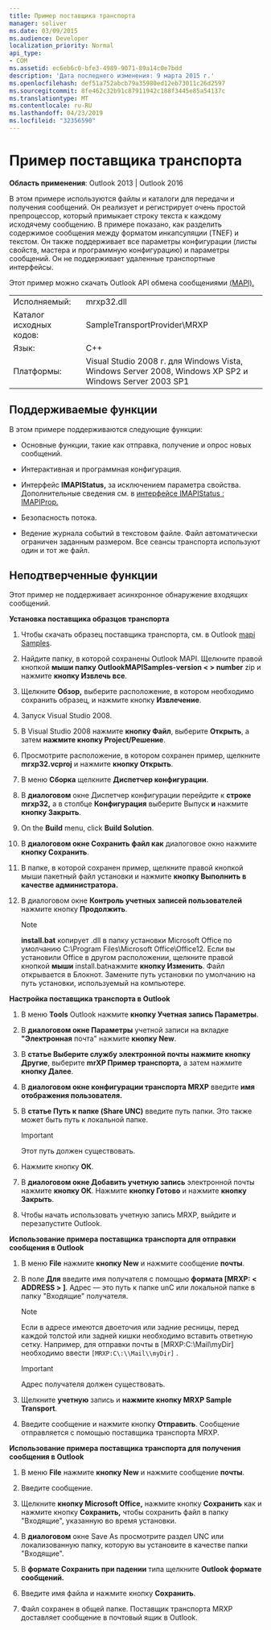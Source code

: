 ```yaml
---
title: Пример поставщика транспорта
manager: soliver
ms.date: 03/09/2015
ms.audience: Developer
localization_priority: Normal
api_type:
- COM
ms.assetid: ec6eb6c0-bfe3-4989-9071-89a14c0e7bdd
description: 'Дата последнего изменения: 9 марта 2015 г.'
ms.openlocfilehash: def51a752abcb79a35980ed12eb73011c26d2597
ms.sourcegitcommit: 8fe462c32b91c87911942c188f3445e85a54137c
ms.translationtype: MT
ms.contentlocale: ru-RU
ms.lasthandoff: 04/23/2019
ms.locfileid: "32356590"
---
```

# <a name="transport-provider-sample"></a>Пример поставщика транспорта

  
  
**Область применения**: Outlook 2013 | Outlook 2016 
  
В этом примере используются файлы и каталоги для передачи и получения сообщений. Он реализует и регистрирует очень простой препроцессор, который примыкает строку текста к каждому исходячему сообщению. В примере показано, как разделить содержимое сообщения между форматом инкапсуляции (TNEF) и текстом. Он также поддерживает все параметры конфигурации (листы свойств, мастера и программную конфигурацию) и параметры сообщений. Он не поддерживает удаленные транспортные интерфейсы. 
  
Этот пример можно скачать Outlook API обмена сообщениями [(MAPI).](https://go.microsoft.com/fwlink/?LinkId=129740)
  
|||
|:-----|:-----|
|Исполняемый:  <br/> |mrxp32.dll  <br/> |
|Каталог исходных кодов:  <br/> |SampleTransportProvider\MRXP  <br/> |
|Язык:  <br/> |C++  <br/> |
|Платформы:  <br/> |Visual Studio 2008 г. для Windows Vista, Windows Server 2008, Windows XP SP2 и Windows Server 2003 SP1  <br/> |
   
## <a name="supported-features"></a>Поддерживаемые функции

В этом примере поддерживаются следующие функции:
  
- Основные функции, такие как отправка, получение и опрос новых сообщений.
    
- Интерактивная и программная конфигурация.
    
- Интерфейс **IMAPIStatus,** за исключением параметра свойства. Дополнительные сведения см. в [интерфейсе IMAPIStatus : IMAPIProp.](imapistatusimapiprop.md) 
    
- Безопасность потока.
    
- Ведение журнала событий в текстовом файле. Файл автоматически ограничен заданным размером. Все сеансы транспорта используют один и тот же файл.
    
## <a name="unsupported-features"></a>Неподтверченные функции

Этот пример не поддерживает асинхронное обнаружение входящих сообщений.
  
 **Установка поставщика образцов транспорта**
  
1. Чтобы скачать образец поставщика транспорта, см. в Outlook [mapi Samples](downloading-the-outlook-mapi-samples.md).
    
2. Найдите папку, в которой сохранены Outlook MAPI. Щелкните правой кнопкой **мыши папку OutlookMAPISamples-version \< \> number** zip и нажмите **кнопку Извлечь все**.
    
3. Щелкните **Обзор,** выберите расположение, в котором необходимо сохранить образец, и нажмите кнопку **Извлечение**.
    
4. Запуск Visual Studio 2008.
    
5. В Visual Studio 2008 нажмите **кнопку Файл**, выберите **Открыть**, а затем **нажмите кнопку Project/Решение**.
    
6. Просмотрите расположение, в котором сохранен пример, щелкните **mrxp32.vcproj** и нажмите **кнопку Открыть**.
    
7. В меню **Сборка** щелкните **Диспетчер конфигурации**.
    
8. В **диалоговом** окне Диспетчер конфигурации перейдите к **строке mrxp32,** а в столбце **Конфигурация** выберите Выпуск **и** нажмите **кнопку Закрыть**.
    
9. On the **Build** menu, click **Build Solution**.
    
10. В **диалоговом окне Сохранить файл как** диалоговое окно нажмите **кнопку Сохранить**.
    
11. В папке, в которой сохранен пример, щелкните правой кнопкой мыши пакетный файл установки и нажмите **кнопку Выполнить в качестве администратора.**
    
12. В диалоговом окне **Контроль учетных записей пользователей** нажмите кнопку **Продолжить**.
    
    > [!NOTE]
    > **install.bat** копирует .dll в папку установки Microsoft Office по умолчанию C:\Program Files\Microsoft Office\Office12\. Если вы установили Office в другом расположении, щелкните правой кнопкой **мыши** install.batнажмите **кнопку Изменить**. Файл открывается в Блокнот. Замените путь установки по умолчанию на путь установки, используемый на компьютере. 
  
 **Настройка поставщика транспорта в Outlook**
  
1. В меню **Tools** Outlook нажмите **кнопку Учетная запись Параметры**.
    
2. В **диалоговом окне Параметры** учетной записи на вкладке **"Электронная** почта" нажмите **кнопку New**.
    
3. В **статье Выберите службу электронной почты** **нажмите кнопку Другие**, выберите **mrXP Пример транспорта,** а затем нажмите **кнопку Далее**.
    
4. В **диалоговом окне конфигурации транспорта MRXP** введите **имя отображения пользователя.**
    
5. В **статье Путь к папке (Share UNC)** введите путь папки. Это также может быть путь к локальной папке. 
    
    > [!IMPORTANT]
    > Этот путь должен существовать. 
  
6. Нажмите кнопку **ОК**.
    
7. В **диалоговом окне Добавить учетную запись** электронной почты нажмите **кнопку ОК**. Нажмите **кнопку Готово** и нажмите **кнопку Закрыть**.
    
8. Чтобы начать использовать учетную запись MRXP, выйдите и перезапустите Outlook.
    
 **Использование примера поставщика транспорта для отправки сообщения в Outlook**
  
1. В меню **File** нажмите **кнопку New** и нажмите сообщение **почты**.
    
2. В поле **Для** введите имя получателя с помощью **формата [MRXP: \< ADDRESS \> ]**. Адрес — это путь к папке unC или локальной папке в папку "Входящие" получателя.
    
    > [!NOTE]
    > Если в адресе имеются двоеточия или задние ресницы, перед каждой толстой или задней кишки необходимо вставить ответную сетку. Например, для отправки почты в [MRXP:C:\Mail\myDir] необходимо ввести  `[MRXP:C\:\\Mail\\myDir]` . 
  
    > [!IMPORTANT]
    > Адрес получателя должен существовать. 
  
3. Щелкните **учетную** запись и **нажмите кнопку MRXP Sample Transport**.
    
4. Введите сообщение и нажмите кнопку **Отправить**. Сообщение отправляется с помощью поставщика транспорта MRXP.
    
 **Использование примера поставщика транспорта для получения сообщения в Outlook**
  
1. В меню **File** нажмите **кнопку New** и нажмите сообщение **почты**.
    
2. Введите сообщение.
    
3. Щелкните **кнопку Microsoft Office,** нажмите кнопку **Сохранить** как и нажмите кнопку **Сохранить,** чтобы сохранить файл в папку "Входящие", указанную во время установки. 
    
4. В **диалоговом** окне Save As просмотрите раздел UNC или локализованную папку, которую вы установите в качестве папки "Входящие". 
    
5. В **формате Сохранить при падении** типа щелкните **Outlook формате сообщений.**
    
6. Введите имя файла и нажмите кнопку **Сохранить**.
    
7. Файл сохранен в общей папке. Поставщик транспорта MRXP доставляет сообщение в почтовый ящик в Outlook.
    

